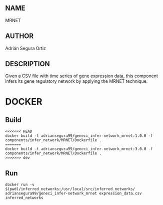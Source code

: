 ## NAME

MRNET

## AUTHOR

Adrián Segura Ortiz

## DESCRIPTION

Given a CSV file with time series of gene expression data, this component infers its gene regulatory network by applying the MRNET technique.

# DOCKER

## Build

```
<<<<<<< HEAD
docker build -t adriansegura99/geneci_infer-network_mrnet:1.0.0 -f components/infer_network/MRNET/Dockerfile .
=======
docker build -t adriansegura99/geneci_infer-network_mrnet:3.0.0 -f components/infer_network/MRNET/Dockerfile .
>>>>>>> dev
```

## Run

```
docker run -v $(pwd)/inferred_networks:/usr/local/src/inferred_networks/ adriansegura99/geneci_infer-network_mrnet expression_data.csv inferred_networks
```
